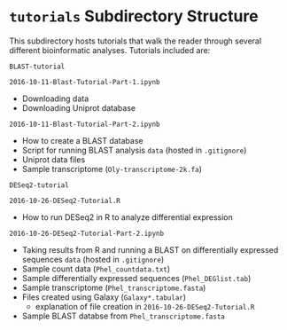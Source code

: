 # `tutorials` Subdirectory Structure
This subdirectory hosts tutorials that walk the reader through several different bioinformatic analyses. Tutorials included are:

`BLAST-tutorial`

`2016-10-11-Blast-Tutorial-Part-1.ipynb`
- Downloading data
- Downloading Uniprot database

`2016-10-11-Blast-Tutorial-Part-2.ipynb`
- How to create a BLAST database
- Script for running BLAST analysis
`data` (hosted in `.gitignore`)
- Uniprot data files
- Sample transcriptome (`Oly-transcriptome-2k.fa`)

`DESeq2-tutorial`

`2016-10-26-DESeq2-Tutorial.R`
- How to run DESeq2 in R to analyze differential expression

`2016-10-26-DESeq2-Tutorial-Part-2.ipynb`
- Taking results from R and running a BLAST on differentially expressed sequences
`data` (hosted in `.gitignore`)
- Sample count data (`Phel_countdata.txt`)
- Sample differentially expressed sequences (`Phel_DEGlist.tab`)
- Sample transcriptome (`Phel_transcriptome.fasta`)
- Files created using Galaxy (`Galaxy*.tabular`)
     - explanation of file creation in `2016-10-26-DESeq2-Tutorial.R`
- Sample BLAST databse from `Phel_transcriptome.fasta`
